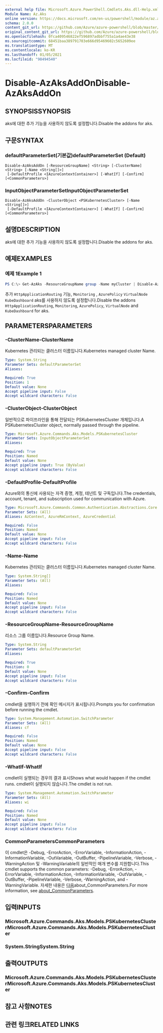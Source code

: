 ```yaml
---
external help file: Microsoft.Azure.PowerShell.Cmdlets.Aks.dll-Help.xml
Module Name: Az.Aks
online version: https://docs.microsoft.com/en-us/powershell/module/az.aks/disable-azaksaddon
schema: 2.0.0
content_git_url: https://github.com/Azure/azure-powershell/blob/master/src/Aks/Aks/help/Disable-AzAksAddon.md
original_content_git_url: https://github.com/Azure/azure-powershell/blob/master/src/Aks/Aks/help/Disable-AzAksAddon.md
ms.openlocfilehash: 0fca409546822ef596897adbbf755a1a4ae43e38
ms.sourcegitcommit: 68451baa389791703e666d95469602c5652609ee
ms.translationtype: MT
ms.contentlocale: ko-KR
ms.lasthandoff: 01/05/2021
ms.locfileid: "98494540"
---
```

# <span data-ttu-id="521ea-101">Disable-AzAksAddOn</span><span class="sxs-lookup"><span data-stu-id="521ea-101">Disable-AzAksAddOn</span></span>

## <span data-ttu-id="521ea-102">SYNOPSIS</span><span class="sxs-lookup"><span data-stu-id="521ea-102">SYNOPSIS</span></span>
<span data-ttu-id="521ea-103">aks에 대한 추가 기능을 사용하지 않도록 설정합니다.</span><span class="sxs-lookup"><span data-stu-id="521ea-103">Disable the addons for aks.</span></span>

## <span data-ttu-id="521ea-104">구문</span><span class="sxs-lookup"><span data-stu-id="521ea-104">SYNTAX</span></span>

### <span data-ttu-id="521ea-105">defaultParameterSet(기본값)</span><span class="sxs-lookup"><span data-stu-id="521ea-105">defaultParameterSet (Default)</span></span>
```
Disable-AzAksAddOn [-ResourceGroupName] <String> [-ClusterName] <String> [-Name <String[]>]
 [-DefaultProfile <IAzureContextContainer>] [-WhatIf] [-Confirm] [<CommonParameters>]
```

### <span data-ttu-id="521ea-106">InputObjectParameterSet</span><span class="sxs-lookup"><span data-stu-id="521ea-106">InputObjectParameterSet</span></span>
```
Disable-AzAksAddOn -ClusterObject <PSKubernetesCluster> [-Name <String[]>]
 [-DefaultProfile <IAzureContextContainer>] [-WhatIf] [-Confirm] [<CommonParameters>]
```

## <span data-ttu-id="521ea-107">설명</span><span class="sxs-lookup"><span data-stu-id="521ea-107">DESCRIPTION</span></span>
<span data-ttu-id="521ea-108">aks에 대한 추가 기능을 사용하지 않도록 설정합니다.</span><span class="sxs-lookup"><span data-stu-id="521ea-108">Disable the addons for aks.</span></span>

## <span data-ttu-id="521ea-109">예제</span><span class="sxs-lookup"><span data-stu-id="521ea-109">EXAMPLES</span></span>

### <span data-ttu-id="521ea-110">예제 1</span><span class="sxs-lookup"><span data-stu-id="521ea-110">Example 1</span></span>
```powershell
PS C:\> Get-AzAks -ResourceGroupName group -Name myCluster | Disable-AzAksAddon -Name HttpApplicationRouting,Monitoring,AzurePolicy,VirtualNode,KubeDashboard
```

<span data-ttu-id="521ea-111">추가 `HttpApplicationRouting` 기능, `Monitoring` , `AzurePolicy` `VirtualNode` `KubeDashboard` aks를 사용하지 않도록 설정합니다.</span><span class="sxs-lookup"><span data-stu-id="521ea-111">Disable the addons `HttpApplicationRouting`, `Monitoring`, `AzurePolicy`, `VirtualNode` and `KubeDashboard` for aks.</span></span>

## <span data-ttu-id="521ea-112">PARAMETERS</span><span class="sxs-lookup"><span data-stu-id="521ea-112">PARAMETERS</span></span>

### <span data-ttu-id="521ea-113">-ClusterName</span><span class="sxs-lookup"><span data-stu-id="521ea-113">-ClusterName</span></span>
<span data-ttu-id="521ea-114">Kubernetes 관리되는 클러스터 이름입니다.</span><span class="sxs-lookup"><span data-stu-id="521ea-114">Kubernetes managed cluster Name.</span></span>

```yaml
Type: System.String
Parameter Sets: defaultParameterSet
Aliases:

Required: True
Position: 1
Default value: None
Accept pipeline input: False
Accept wildcard characters: False
```

### <span data-ttu-id="521ea-115">-ClusterObject</span><span class="sxs-lookup"><span data-stu-id="521ea-115">-ClusterObject</span></span>
<span data-ttu-id="521ea-116">일반적으로 파이프라인을 통해 전달되는 PSKubernetesCluster 개체입니다.</span><span class="sxs-lookup"><span data-stu-id="521ea-116">A PSKubernetesCluster object, normally passed through the pipeline.</span></span>

```yaml
Type: Microsoft.Azure.Commands.Aks.Models.PSKubernetesCluster
Parameter Sets: InputObjectParameterSet
Aliases:

Required: True
Position: Named
Default value: None
Accept pipeline input: True (ByValue)
Accept wildcard characters: False
```

### <span data-ttu-id="521ea-117">-DefaultProfile</span><span class="sxs-lookup"><span data-stu-id="521ea-117">-DefaultProfile</span></span>
<span data-ttu-id="521ea-118">Azure와의 통신에 사용되는 자격 증명, 계정, 테넌트 및 구독입니다.</span><span class="sxs-lookup"><span data-stu-id="521ea-118">The credentials, account, tenant, and subscription used for communication with Azure.</span></span>

```yaml
Type: Microsoft.Azure.Commands.Common.Authentication.Abstractions.Core.IAzureContextContainer
Parameter Sets: (All)
Aliases: AzContext, AzureRmContext, AzureCredential

Required: False
Position: Named
Default value: None
Accept pipeline input: False
Accept wildcard characters: False
```

### <span data-ttu-id="521ea-119">-Name</span><span class="sxs-lookup"><span data-stu-id="521ea-119">-Name</span></span>
<span data-ttu-id="521ea-120">Kubernetes 관리되는 클러스터 이름입니다.</span><span class="sxs-lookup"><span data-stu-id="521ea-120">Kubernetes managed cluster Name.</span></span>

```yaml
Type: System.String[]
Parameter Sets: (All)
Aliases:

Required: False
Position: Named
Default value: None
Accept pipeline input: False
Accept wildcard characters: False
```

### <span data-ttu-id="521ea-121">-ResourceGroupName</span><span class="sxs-lookup"><span data-stu-id="521ea-121">-ResourceGroupName</span></span>
<span data-ttu-id="521ea-122">리소스 그룹 이름입니다.</span><span class="sxs-lookup"><span data-stu-id="521ea-122">Resource Group Name.</span></span>

```yaml
Type: System.String
Parameter Sets: defaultParameterSet
Aliases:

Required: True
Position: 0
Default value: None
Accept pipeline input: False
Accept wildcard characters: False
```

### <span data-ttu-id="521ea-123">-Confirm</span><span class="sxs-lookup"><span data-stu-id="521ea-123">-Confirm</span></span>
<span data-ttu-id="521ea-124">cmdlet을 실행하기 전에 확인 메시지가 표시됩니다.</span><span class="sxs-lookup"><span data-stu-id="521ea-124">Prompts you for confirmation before running the cmdlet.</span></span>

```yaml
Type: System.Management.Automation.SwitchParameter
Parameter Sets: (All)
Aliases: cf

Required: False
Position: Named
Default value: None
Accept pipeline input: False
Accept wildcard characters: False
```

### <span data-ttu-id="521ea-125">-WhatIf</span><span class="sxs-lookup"><span data-stu-id="521ea-125">-WhatIf</span></span>
<span data-ttu-id="521ea-126">cmdlet이 실행되는 경우의 결과 표시</span><span class="sxs-lookup"><span data-stu-id="521ea-126">Shows what would happen if the cmdlet runs.</span></span>
<span data-ttu-id="521ea-127">cmdlet이 실행되지 않습니다.</span><span class="sxs-lookup"><span data-stu-id="521ea-127">The cmdlet is not run.</span></span>

```yaml
Type: System.Management.Automation.SwitchParameter
Parameter Sets: (All)
Aliases: wi

Required: False
Position: Named
Default value: None
Accept pipeline input: False
Accept wildcard characters: False
```

### <span data-ttu-id="521ea-128">CommonParameters</span><span class="sxs-lookup"><span data-stu-id="521ea-128">CommonParameters</span></span>
<span data-ttu-id="521ea-129">이 cmdlet은 -Debug, -ErrorAction, -ErrorVariable, -InformationAction, -InformationVariable, -OutVariable, -OutBuffer, -PipelineVariable, -Verbose, -WarningAction 및 -WarningVariable의 일반적인 매개 변수를 지원합니다.</span><span class="sxs-lookup"><span data-stu-id="521ea-129">This cmdlet supports the common parameters: -Debug, -ErrorAction, -ErrorVariable, -InformationAction, -InformationVariable, -OutVariable, -OutBuffer, -PipelineVariable, -Verbose, -WarningAction, and -WarningVariable.</span></span> <span data-ttu-id="521ea-130">자세한 내용은 [다음](http://go.microsoft.com/fwlink/?LinkID=113216)about_CommonParameters.</span><span class="sxs-lookup"><span data-stu-id="521ea-130">For more information, see [about_CommonParameters](http://go.microsoft.com/fwlink/?LinkID=113216).</span></span>

## <span data-ttu-id="521ea-131">입력</span><span class="sxs-lookup"><span data-stu-id="521ea-131">INPUTS</span></span>

### <span data-ttu-id="521ea-132">Microsoft.Azure.Commands.Aks.Models.PSKubernetesCluster</span><span class="sxs-lookup"><span data-stu-id="521ea-132">Microsoft.Azure.Commands.Aks.Models.PSKubernetesCluster</span></span>

### <span data-ttu-id="521ea-133">System.String</span><span class="sxs-lookup"><span data-stu-id="521ea-133">System.String</span></span>

## <span data-ttu-id="521ea-134">출력</span><span class="sxs-lookup"><span data-stu-id="521ea-134">OUTPUTS</span></span>

### <span data-ttu-id="521ea-135">Microsoft.Azure.Commands.Aks.Models.PSKubernetesCluster</span><span class="sxs-lookup"><span data-stu-id="521ea-135">Microsoft.Azure.Commands.Aks.Models.PSKubernetesCluster</span></span>

## <span data-ttu-id="521ea-136">참고 사항</span><span class="sxs-lookup"><span data-stu-id="521ea-136">NOTES</span></span>

## <span data-ttu-id="521ea-137">관련 링크</span><span class="sxs-lookup"><span data-stu-id="521ea-137">RELATED LINKS</span></span>
